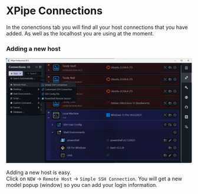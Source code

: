 # XPipe Connections
In the conenctions tab you will find all your host connections that you have added. As well as the localhost you are using at the moment.

### Adding a new host

![Connections_new_host](connections_new_host.png)


Adding a new host is easy.<br/>
Click on `NEW` -> `Remote Host` -> `Simple SSH Connection`. 
You will get a new model popup (window) so you can add your login information.